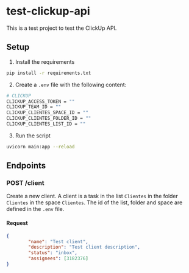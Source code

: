 # test-clickup-api

This is a test project to test the ClickUp API.

## Setup

1. Install the requirements

```bash
pip install -r requirements.txt
```

2. Create a `.env` file with the following content:

```bash
# CLICKUP
CLICKUP_ACCESS_TOKEN = ""
CLICKUP_TEAM_ID = ""
CLICKUP_CLIENTES_SPACE_ID = ""
CLICKUP_CLIENTES_FOLDER_ID = ""
CLICKUP_CLIENTES_LIST_ID = ""
```

3. Run the script

```bash
uvicorn main:app --reload
```

## Endpoints

### POST /client

Create a new client. A client is a task in the list `Clientes` in the folder `Clientes` in the space `Clientes`.
The id of the list, folder and space are defined in the `.env` file.

#### Request

```json
{
        "name": "Test client",
        "description": "Test client description",
        "status": "inbox",
        "assignees": [3182376]
}
```

